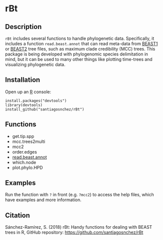 # rBt

## Description

`rBt` includes several functions to handle phylogenetic data. Specifically, it includes a function `read.beast.annot` that can read meta-data from [BEAST1](http://beast.community/index.html) or [BEAST2](https://www.beast2.org) tree files, such as maximum clade credibility (MCC) trees. This package is being developed with phylogenomic species delimitation in mind, but it can be used to many other things like plotting time-trees and visualizing phylogenetic data.

## Installation

Open up an [R](https://www.r-project.org) console:

    install.packages("devtools")
    library(devtools)
    install_github("santiagosnchez/rBt")

## Functions

* get.tip.spp
* mcc.trees2multi
* mcc2
* order.edges
* [read.beast.annot](https://github.com/santiagosnchez/rBt/blob/master/R/read.beast.annot.R)
* which.node
* plot.phylo.HPD

## Examples

Run the function with `?` in front (e.g. `?mcc2`) to access the help files, which have examples and more information.

## Citation

Sánchez-Ramírez, S. (2018) rBt: Handy functions for dealing with BEAST trees in R, GitHub repository: https://github.com/santiagosnchez/rBt
